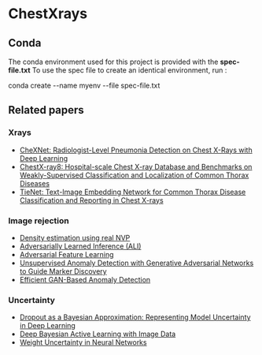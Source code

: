 # ChestXrays

## Conda

The conda environment used for this project is provided with the **spec-file.txt**
To use the spec file to create an identical environment, run :

conda create --name myenv --file spec-file.txt

## Related papers

### Xrays

- [CheXNet: Radiologist-Level Pneumonia Detection on Chest X-Rays with Deep Learning](https://arxiv.org/pdf/1711.05225.pdf)
- [ChestX-ray8: Hospital-scale Chest X-ray Database and Benchmarks on Weakly-Supervised Classification and Localization of Common Thorax Diseases](https://arxiv.org/pdf/1705.02315.pdf)
- [TieNet: Text-Image Embedding Network for Common Thorax Disease Classification and Reporting in Chest X-rays](http://openaccess.thecvf.com/content_cvpr_2018/papers/Wang_TieNet_Text-Image_Embedding_CVPR_2018_paper.pdf)


### Image rejection

- [Density estimation using real NVP](https://arxiv.org/pdf/1605.08803.pdf)
- [Adversarially Learned Inference (ALI)](https://arxiv.org/pdf/1606.00704.pdf)
- [Adversarial Feature Learning](https://arxiv.org/pdf/1605.09782.pdf)
- [Unsupervised Anomaly Detection with Generative Adversarial Networks to Guide Marker Discovery](https://arxiv.org/pdf/1703.05921.pdf)
- [Efficient GAN-Based Anomaly Detection](https://arxiv.org/pdf/1802.06222)
### Uncertainty

- [Dropout as a Bayesian Approximation: Representing Model Uncertainty in Deep Learning](https://arxiv.org/pdf/1506.02142.pdf)
- [Deep Bayesian Active Learning with Image Data](https://arxiv.org/pdf/1703.02910.pdf)
- [Weight Uncertainty in Neural Networks](https://arxiv.org/pdf/1505.05424.pdf)

